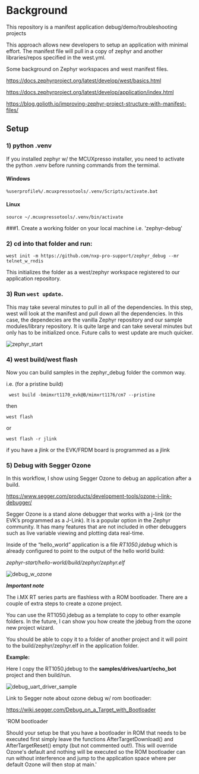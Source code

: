 # Background

This repository is a manifest application debug/demo/troubleshooting projects

This approach allows new developers to setup an application with minimal effort.  The manifest file will pull in a copy of zephyr and another libraries/repos specified in the west.yml.

Some background on Zephyr workspaces and west manifest files.

https://docs.zephyrproject.org/latest/develop/west/basics.html

https://docs.zephyrproject.org/latest/develop/application/index.html

https://blog.golioth.io/improving-zephyr-project-structure-with-manifest-files/


## Setup

### 1)  python .venv

If you installed zephyr w/ the MCUXpresso installer, you need to activate the python .venv before running commands from the termimal.


#### Windows		  

`%userprofile%/.mcuxpressotools/.venv/Scripts/activate.bat`

#### Linux

`source ~/.mcuxpressotools/.venv/bin/activate`

###1. Create a working folder on your local machine i.e. 'zephyr-debug'

### 2) cd into that folder and run:


```
west init -m https://github.com/nxp-pro-support/zephyr_debug --mr telnet_w_rndis
```

This initializes the folder as a west/zephyr workspace registered to our application repository.

### 3)  Run `west update`.   

This may take several minutes to pull in all of the dependencies. In this step,  west will look at the manifest and pull down all the dependencies.   In this case, the dependecies are the vanilla Zephyr repository and our sample modules/library repository. It is quite large and can take several minutes but only has to be initialized once.  Future calls to west update are much quicker.

![zephyr_start](https://github.com/nxp-pro-support/zephyr-start/assets/152433281/8df1b0aa-721d-4895-a4ae-12a2d6c6ff4d)


### 4)  west build/west flash

Now you can build samples in the zephyr_debug folder the common way.

i.e.  (for a pristine build)

` west build -bmimxrt1170_evk@B/mimxrt1176/cm7 --pristine`


then

`west flash`

or

`west flash -r jlink`

if you have a jlink or the EVK/FRDM board is programmed as a jlink


### 5)  Debug with Segger Ozone

In this workflow, I show using Segger Ozone to debug an application after a build.   

https://www.segger.com/products/development-tools/ozone-j-link-debugger/

Segger Ozone is a stand alone debugger that works with a j-link (or the EVK’s programmed as a J-Link).   It is a popular option in the Zephyr community.   It has many features that are not included in other debuggers such as live variable viewing and plotting data real-time.

Inside of the “hello_world” application is a file *RT1050.jdebug* which is already configured to point to the output of the hello world build:

*zephyr-start/hello-world/build/zephyr/zephyr.elf*

![debug_w_ozone](https://github.com/nxp-pro-support/zephyr-start/assets/152433281/a989f9bd-2523-4e7b-8b55-adedeb7094d7)

***Important note***

The i.MX RT series parts are flashless with a ROM bootloader.   There are a couple of extra steps to create a ozone project. 

You can use the RT1050.jdebug as a template to copy to other example folders. In the future, I can show you how create the jdebug from the ozone new project wizard.

You should be able to copy it to a folder of another project and it will point to the build/zephyr/zephyr.elf in the application folder.

**Example:**

Here I copy the RT1050.jdebug to the **samples/drives/uart/echo_bot** project and then build/run.

![debug_uart_driver_sample](https://github.com/nxp-pro-support/zephyr-start/assets/152433281/0e4389b4-df8a-4205-a49e-6a86e8a922b4)

Link to Segger note about ozone debug w/ rom bootloader:

https://wiki.segger.com/Debug_on_a_Target_with_Bootloader

'ROM bootloader

Should your setup be that you have a bootloader in ROM that needs to be executed first simply leave the functions AfterTargetDownload() and AfterTargetReset() empty (but not commented out!). This will override Ozone's default and nothing will be executed so the ROM bootloader can run without interference and jump to the application space where per default Ozone will then stop at main.'



